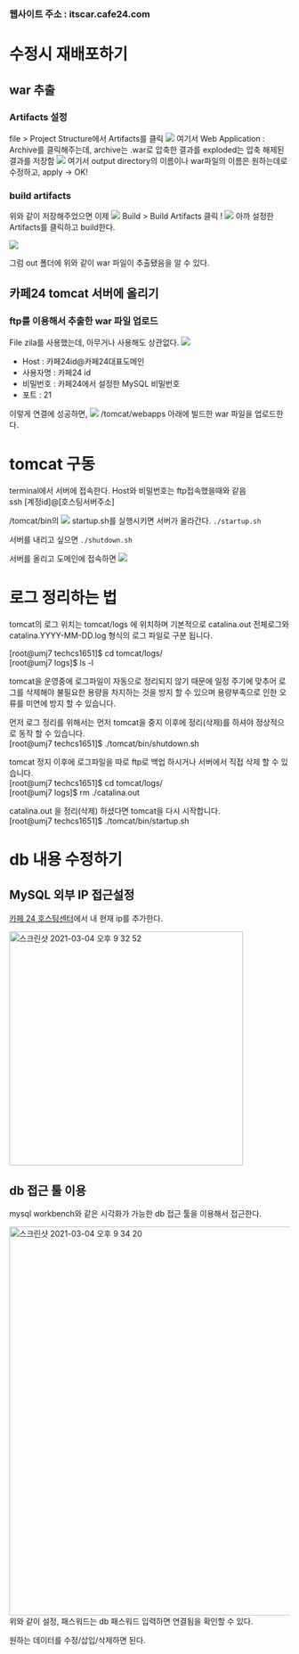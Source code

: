 ### 웹사이트 주소 : itscar.cafe24.com      
 
 
 
         
            
 
 # 수정시 재배포하기
 
 ## war 추출
 
 ### Artifacts 설정
 file > Project Structure에서 Artifacts를 클릭 
 ![](https://images.velog.io/images/woo0_hooo/post/abcc3282-8417-48c9-9a8e-b9f7b4c403d3/%E1%84%89%E1%85%B3%E1%84%8F%E1%85%B3%E1%84%85%E1%85%B5%E1%86%AB%E1%84%89%E1%85%A3%E1%86%BA%202021-02-04%20%E1%84%8B%E1%85%A9%E1%84%92%E1%85%AE%204.46.48.png)
 여기서 Web Application : Archive를 클릭해주는데, 
 archive는 .war로 압축한 결과를 exploded는 압축 해제된 결과를 저장함
 ![](https://images.velog.io/images/woo0_hooo/post/8dfeb37d-d90e-4012-b4c8-9ae0156eac3b/%E1%84%89%E1%85%B3%E1%84%8F%E1%85%B3%E1%84%85%E1%85%B5%E1%86%AB%E1%84%89%E1%85%A3%E1%86%BA%202021-02-04%20%E1%84%8B%E1%85%A9%E1%84%92%E1%85%AE%204.47.31.png)
 여기서 output directory의 이름이나 war파일의 이름은 원하는데로 수정하고, apply -> OK!
 
 ### build artifacts
 위와 같이 저장해주었으면 이제 ![](https://images.velog.io/images/woo0_hooo/post/b2229bfe-c2c0-4cf8-9e28-c18406ab0c08/%E1%84%89%E1%85%B3%E1%84%8F%E1%85%B3%E1%84%85%E1%85%B5%E1%86%AB%E1%84%89%E1%85%A3%E1%86%BA%202021-02-04%20%E1%84%8B%E1%85%A9%E1%84%92%E1%85%AE%204.52.41.png)
 Build > Build Artifacts 클릭 !
 ![](https://images.velog.io/images/woo0_hooo/post/6d412314-dbd8-427f-9812-2be0291f700b/%E1%84%89%E1%85%B3%E1%84%8F%E1%85%B3%E1%84%85%E1%85%B5%E1%86%AB%E1%84%89%E1%85%A3%E1%86%BA%202021-02-04%20%E1%84%8B%E1%85%A9%E1%84%92%E1%85%AE%204.53.06.png)
 아까 설정한 Artifacts를 클릭하고 build한다. 
 
 ![](https://images.velog.io/images/woo0_hooo/post/58effdae-b829-4455-92ef-61d6dc969c8f/%E1%84%89%E1%85%B3%E1%84%8F%E1%85%B3%E1%84%85%E1%85%B5%E1%86%AB%E1%84%89%E1%85%A3%E1%86%BA%202021-02-04%20%E1%84%8B%E1%85%A9%E1%84%92%E1%85%AE%204.54.02.png)
 
 그럼 out 폴더에 위와 같이 war 파일이 추출됐음을 알 수 있다. 
    
      
 ## 카페24 tomcat 서버에 올리기 
 ### ftp를 이용해서 추출한 war 파일 업로드
 File zila를 사용했는데, 아무거나 사용해도 상관없다.
 ![](https://images.velog.io/images/woo0_hooo/post/684cf8c4-83aa-4df9-b3b3-4febaa70417b/%E1%84%89%E1%85%B3%E1%84%8F%E1%85%B3%E1%84%85%E1%85%B5%E1%86%AB%E1%84%89%E1%85%A3%E1%86%BA%202021-02-04%20%E1%84%8B%E1%85%A9%E1%84%92%E1%85%AE%204.57.08.png)
 - Host : 카페24id@카페24대표도메인
 - 사용자명 : 카페24 id
 - 비밀번호 : 카페24에서 설정한 MySQL 비밀번호
 - 포트 : 21
 
이렇게 연결에 성공하면, ![](https://images.velog.io/images/woo0_hooo/post/65c9b3e7-92b0-441c-8910-bf5d931594f7/%E1%84%89%E1%85%B3%E1%84%8F%E1%85%B3%E1%84%85%E1%85%B5%E1%86%AB%E1%84%89%E1%85%A3%E1%86%BA%202021-02-04%20%E1%84%8B%E1%85%A9%E1%84%92%E1%85%AE%204.58.46.png)
/tomcat/webapps 아래에 빌드한 war 파일을 업로드한다. 



# tomcat 구동
terminal에서 서버에 접속한다. Host와 비밀번호는 ftp접속했을때와 같음    
ssh [계정id]@[호스팅서버주소]

/tomcat/bin의 
![](https://images.velog.io/images/woo0_hooo/post/f78fd45e-e686-4970-8428-ed60e2064a6a/%E1%84%89%E1%85%B3%E1%84%8F%E1%85%B3%E1%84%85%E1%85%B5%E1%86%AB%E1%84%89%E1%85%A3%E1%86%BA%202021-02-04%20%E1%84%8B%E1%85%A9%E1%84%92%E1%85%AE%205.00.56.png)
startup.sh를 실행시키면 서버가 올라간다. 
```./startup.sh```

서버를 내리고 싶으면
```./shutdown.sh```

서버를 올리고 도메인에 접속하면 
![](https://images.velog.io/images/woo0_hooo/post/178db4b2-c6dc-40af-bafa-bdc7b7e01089/%E1%84%89%E1%85%B3%E1%84%8F%E1%85%B3%E1%84%85%E1%85%B5%E1%86%AB%E1%84%89%E1%85%A3%E1%86%BA%202021-02-04%20%E1%84%8B%E1%85%A9%E1%84%92%E1%85%AE%205.02.22.png)





# 로그 정리하는 법
tomcat의 로그 위치는 tomcat/logs 에 위치하며 기본적으로 catalina.out 전체로그와 catalina.YYYY-MM-DD.log 형식의 로그 파일로 구분 됩니다.


[root@umj7 techcs1651]$ cd tomcat/logs/    
[root@umj7 logs]$ ls -l     

tomcat을 운영중에 로그파일이 자동으로 정리되지 않기 때문에 일정 주기에 맞추어 로그를 삭제해야 불필요한 용량을 차지하는 것을 방지 할 수 있으며 용량부족으로 인한 오류를 미연에 방지 할 수 있습니다.    

먼저 로그 정리를 위해서는 먼저 tomcat을 중지 이후에 정리(삭제)를 하셔야 정상적으로 동작 할 수 있습니다.     
[root@umj7 techcs1651]$ ./tomcat/bin/shutdown.sh


tomcat 정지 이후에 로그파일을 따로 ftp로 백업 하시거나 서버에서 직접 삭제 할 수 있습니다.    
[root@umj7 techcs1651]$ cd tomcat/logs/    
[root@umj7 logs]$ rm ./catalina.out   


catalina.out 을 정리(삭제) 하셨다면 tomcat을 다시 시작합니다.   
[root@umj7 techcs1651]$ ./tomcat/bin/startup.sh    






# db 내용 수정하기
## MySQL 외부 IP 접근설정
[카페 24 호스팅센터](https://hosting.cafe24.com/?controller=myservice_hosting_main)에서 내 현재 ip를 추가한다.

<img width="420" alt="스크린샷 2021-03-04 오후 9 32 52" src="https://user-images.githubusercontent.com/49271553/109964568-2efaf400-7d31-11eb-922f-986500cae2d6.png">

## db 접근 툴 이용
mysql workbench와 같은 시각화가 가능한 db 접근 툴을 이용해서 접근한다. 

<img width="698" alt="스크린샷 2021-03-04 오후 9 34 20" src="https://user-images.githubusercontent.com/49271553/109964729-636eb000-7d31-11eb-8df4-0beea625d37b.png">
위와 같이 설정, 패스워드는 db 패스워드 입력하면 연결됨을 확인할 수 있다.

원하는 데이터를 수정/삽입/삭제하면 된다.
